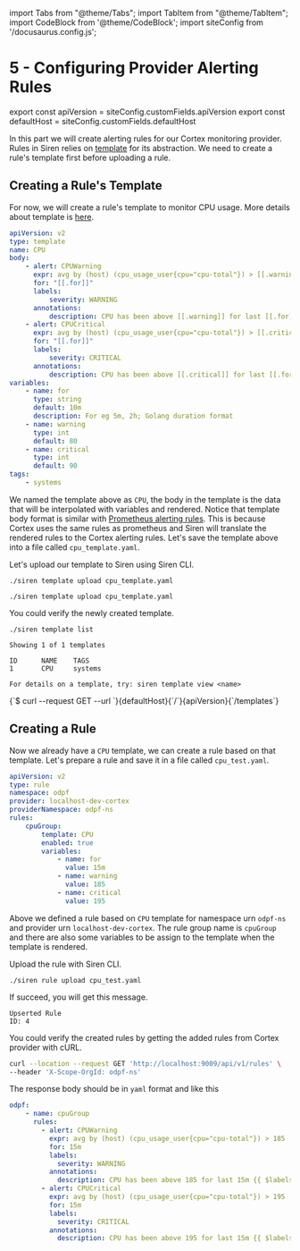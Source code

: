 import Tabs from "@theme/Tabs";
import TabItem from "@theme/TabItem";
import CodeBlock from '@theme/CodeBlock';
import siteConfig from '/docusaurus.config.js';

# 5 - Configuring Provider Alerting Rules

export const apiVersion = siteConfig.customFields.apiVersion
export const defaultHost = siteConfig.customFields.defaultHost

In this part we will create alerting rules for our Cortex monitoring provider. Rules in Siren relies on [template](../guides/template.md) for its abstraction. We need to create a rule's template first before uploading a rule.

## Creating a Rule's Template

For now, we will create a rule's template to monitor CPU usage. More details about template is [here](../guides/template.md).

```yaml
apiVersion: v2
type: template
name: CPU
body:
    - alert: CPUWarning
      expr: avg by (host) (cpu_usage_user{cpu="cpu-total"}) > [[.warning]]
      for: "[[.for]]"
      labels:
          severity: WARNING
      annotations:
          description: CPU has been above [[.warning]] for last [[.for]] {{ $labels.host }}
    - alert: CPUCritical
      expr: avg by (host) (cpu_usage_user{cpu="cpu-total"}) > [[.critical]]
      for: "[[.for]]"
      labels:
          severity: CRITICAL
      annotations:
          description: CPU has been above [[.critical]] for last [[.for]] {{ $labels.host }}
variables:
    - name: for
      type: string
      default: 10m
      description: For eg 5m, 2h; Golang duration format
    - name: warning
      type: int
      default: 80
    - name: critical
      type: int
      default: 90
tags:
    - systems
```

We named the template above as `CPU`, the body in the template is the data that will be interpolated with variables and rendered. Notice that template body format is similar with [Prometheus alerting rules](https://prometheus.io/docs/prometheus/latest/configuration/alerting_rules/). This is because Cortex uses the same rules as prometheus and Siren will translate the rendered rules to the Cortex alerting rules. Let's save the template above into a file called `cpu_template.yaml`.

Let's upload our template to Siren using Siren CLI.
```shell
./siren template upload cpu_template.yaml
```

<Tabs groupId="api">
  <TabItem value="cli" label="CLI" default>

```shell
./siren template upload cpu_template.yaml
```

  </TabItem>
</Tabs>

You could verify the newly created template.

<Tabs groupId="api">
  <TabItem value="cli" label="CLI" default>

```shell
./siren template list
```
```shell
Showing 1 of 1 templates
 
ID      NAME    TAGS   
1       CPU     systems

For details on a template, try: siren template view <name>
```

  </TabItem>
  <TabItem value="http" label="HTTP">
    <CodeBlock className="language-bash">
    {`$ curl --request GET
  --url `}{defaultHost}{`/`}{apiVersion}{`/templates`}
    </CodeBlock>
  </TabItem>
</Tabs>

## Creating a Rule

Now we already have a `CPU` template, we can create a rule based on that template. Let's prepare a rule and save it in a file called `cpu_test.yaml`.
```yaml
apiVersion: v2
type: rule
namespace: odpf
provider: localhost-dev-cortex
providerNamespace: odpf-ns
rules:
    cpuGroup:
        template: CPU
        enabled: true
        variables:
            - name: for
              value: 15m
            - name: warning
              value: 185
            - name: critical
              value: 195
```
Above we defined a rule based on `CPU` template for namespace urn `odpf-ns` and provider urn `localhost-dev-cortex`. The rule group name is `cpuGroup` and there are also some variables to be assign to the template when the template is rendered.

Upload the rule with Siren CLI.

<Tabs groupId="api">
  <TabItem value="cli" label="CLI" default>

```shell
./siren rule upload cpu_test.yaml
```
If succeed, you will get this message.
```shell
Upserted Rule
ID: 4
```
  </TabItem>
</Tabs>



You could verify the created rules by getting the added rules from Cortex provider with cURL.

<Tabs groupId="api">
  <TabItem value="http" label="HTTP">

  ```bash
  curl --location --request GET 'http://localhost:9009/api/v1/rules' \
  --header 'X-Scope-OrgId: odpf-ns'
  ```

  </TabItem>
</Tabs>

The response body should be in `yaml` format and like this
```yaml
odpf:
    - name: cpuGroup
      rules:
        - alert: CPUWarning
          expr: avg by (host) (cpu_usage_user{cpu="cpu-total"}) > 185
          for: 15m
          labels:
            severity: WARNING
          annotations:
            description: CPU has been above 185 for last 15m {{ $labels.host }}
        - alert: CPUCritical
          expr: avg by (host) (cpu_usage_user{cpu="cpu-total"}) > 195
          for: 15m
          labels:
            severity: CRITICAL
          annotations:
            description: CPU has been above 195 for last 15m {{ $labels.host }}
```